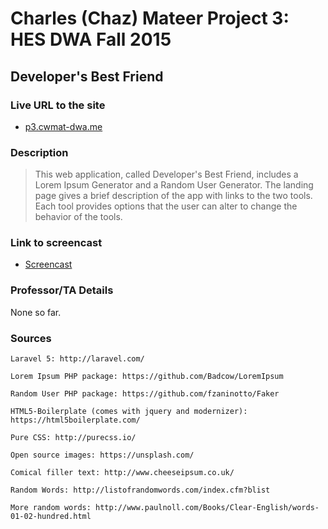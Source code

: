 # Charles (Chaz) Mateer Project 3: HES DWA Fall 2015
## Developer's Best Friend

### Live URL to the site
- [p3.cwmat-dwa.me](http://p3.cwmat-dwa.me/)

### Description
> This web application, called Developer's Best Friend, includes a Lorem Ipsum Generator and a Random User Generator.  The landing page gives a brief description of the app with links to the two tools.  Each tool provides options that the user can alter to change the behavior of the tools.

### Link to screencast
- [Screencast](http://screencast.com/t/YnbmT5ZLzbU)

### Professor/TA Details
None so far.

### Sources
    Laravel 5: http://laravel.com/

    Lorem Ipsum PHP package: https://github.com/Badcow/LoremIpsum

    Random User PHP package: https://github.com/fzaninotto/Faker

    HTML5-Boilerplate (comes with jquery and modernizer): https://html5boilerplate.com/

    Pure CSS: http://purecss.io/

    Open source images: https://unsplash.com/

    Comical filler text: http://www.cheeseipsum.co.uk/

    Random Words: http://listofrandomwords.com/index.cfm?blist

    More random words: http://www.paulnoll.com/Books/Clear-English/words-01-02-hundred.html
